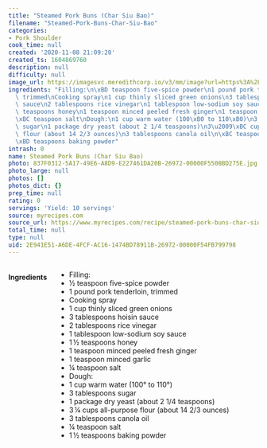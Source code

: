 ```yaml
---
title: "Steamed Pork Buns (Char Siu Bao)"
filename: "Steamed-Pork-Buns-Char-Siu-Bao"
categories:
- Pork Shoulder
cook_time: null
created: '2020-11-08 21:09:20'
created_ts: 1604869760
description: null
difficulty: null
image_url: https://imagesvc.meredithcorp.io/v3/mm/image?url=https%3A%2F%2Fstatic.onecms.io%2Fwp-content%2Fuploads%2Fsites%2F19%2F2008%2F04%2F22%2Fpork-buns-ck-1734314-4x3-1-2000.jpg&q=85
ingredients: "Filling:\n\xBD teaspoon five-spice powder\n1 pound pork tenderloin,\
  \ trimmed\nCooking spray\n1 cup thinly sliced green onions\n3 tablespoons hoisin\
  \ sauce\n2 tablespoons rice vinegar\n1 tablespoon low-sodium soy sauce\n1\u2009\xBD\
  \ teaspoons honey\n1 teaspoon minced peeled fresh ginger\n1 teaspoon minced garlic\n\
  \xBC teaspoon salt\nDough:\n1 cup warm water (100\xB0 to 110\xB0)\n3 tablespoons\
  \ sugar\n1 package dry yeast (about 2 1/4 teaspoons)\n3\u2009\xBC cups all-purpose\
  \ flour (about 14 2/3 ounces)\n3 tablespoons canola oil\n\xBC teaspoon salt\n1\u2009\
  \xBD teaspoons baking powder"
intrash: 0
name: Steamed Pork Buns (Char Siu Bao)
photo: 837F0312-5A17-49E6-A8D9-E227461DA20B-26972-00000F550BBD275E.jpg
photo_large: null
photos: []
photos_dict: {}
prep_time: null
rating: 0
servings: 'Yield: 10 servings'
source: myrecipes.com
source_url: https://www.myrecipes.com/recipe/steamed-pork-buns-char-siu-bao
total_time: null
type: null
uid: 2E941E51-A6DE-4FCF-AC16-1474BD78911B-26972-00000F54FB799798
---
```

<div class="large-8 medium-7 columns" id="writeup">	</div><!-- #writeup -->
</div><!-- #row-one -->
<div class="row" id="row-two">	<div class="medium-4 small-5 columns"><h4 id="ingredients">Ingredients</h4><div class="box box-ingredients content"><ul>
<li>Filling:</li>
<li>½ teaspoon five-spice powder</li>
<li>1 pound pork tenderloin, trimmed</li>
<li>Cooking spray</li>
<li>1 cup thinly sliced green onions</li>
<li>3 tablespoons hoisin sauce</li>
<li>2 tablespoons rice vinegar</li>
<li>1 tablespoon low-sodium soy sauce</li>
<li>1 ½ teaspoons honey</li>
<li>1 teaspoon minced peeled fresh ginger</li>
<li>1 teaspoon minced garlic</li>
<li>¼ teaspoon salt</li>
<li>Dough:</li>
<li>1 cup warm water (100° to 110°)</li>
<li>3 tablespoons sugar</li>
<li>1 package dry yeast (about 2 1/4 teaspoons)</li>
<li>3 ¼ cups all-purpose flour (about 14 2/3 ounces)</li>
<li>3 tablespoons canola oil</li>
<li>¼ teaspoon salt</li>
<li>1 ½ teaspoons baking powder</li>
</ul>
</div>	</div>	<div class="medium-6 small-7 columns">	</div>